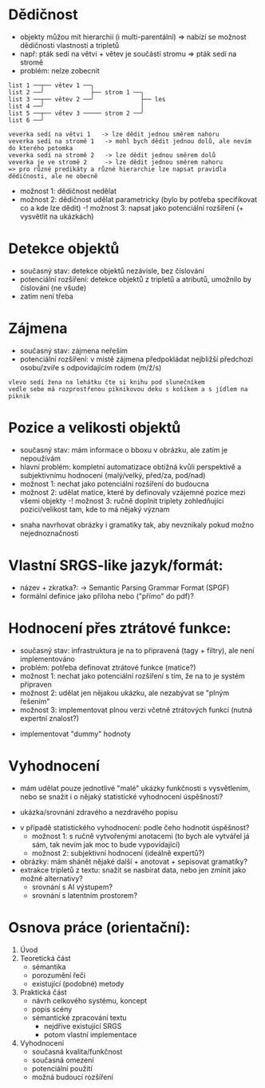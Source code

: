 # Dědičnost
 - objekty můžou mít hierarchii (i multi-parentální) => nabízí se možnost dědičnosti vlastností a tripletů
 - např: pták sedí na větvi + větev je součástí stromu => pták sedí na stromě
 - problém: nelze zobecnit
```
list 1 ──┬── větev 1 ──╮
list 2 ──╯             ├── strom 1 ──╮
list 3 ──┬── větev 2 ──╯             ├── les
list 4 ──╯                           │
list 5 ──┬── větev 3 ───── strom 2 ──╯
list 6 ──╯

veverka sedí na větvi 1   -> lze dědit jednou směrem nahoru
veverka sedí na stromě 1   -> mohl bych dědit jednou dolů, ale nevím do kterého potomka
veverka sedí na stromě 2   -> lze dědit jednou směrem dolů
veverka je ve stromě 2     -> lze dědit jednou směrem nahoru
=> pro různé predikáty a různé hierarchie lze napsat pravidla dědičnosti, ale ne obecně
```
 - možnost 1: dědičnost nedělat
 - možnost 2: dědičnost udělat parametricky (bylo by potřeba specifikovat co a kde lze dědit)
 -! možnost 3: napsat jako potenciální rozšíření (+ vysvětlit na ukázkách)

# Detekce objektů
- současný stav: detekce objektů nezávisle, bez číslování
- potenciální rozšíření: detekce objektů z tripletů a atributů, umožnilo by číslování (ne všude)
- zatím není třeba

# Zájmena
- současný stav: zájmena neřeším
- potenciální rozšíření: v místě zájmena předpokládat nejbližší předchozí osobu/zvíře s odpovídajícím rodem (m/ž/s)
```
vlevo sedí žena na lehátku čte si knihu pod slunečníkem
vedle sebe má rozprostřenou piknikovou deku s košíkem a s jídlem na piknik
```

# Pozice a velikosti objektů
- současný stav: mám informace o bboxu v obrázku, ale zatím je nepoužívám
- hlavní problém: kompletní automatizace obtížná kvůli perspektivě a subjektivnímu hodnocení (malý/velký, před/za, pod/nad) 
- možnost 1: nechat jako potenciální rozšíření do budoucna
- možnost 2: udělat matice, které by definovaly vzájemné pozice mezi všemi objekty
-! možnost 3: ručně doplnit triplety zohledňující pozici/velikost tam, kde to má nějaký význam
+ snaha navrhovat obrázky i gramatiky tak, aby nevznikaly pokud možno nejednoznačnosti

# Vlastní SRGS-like jazyk/formát:
- název + zkratka?:
    -> Semantic Parsing Grammar Format (SPGF)
- formální definice jako příloha nebo ("přímo" do pdf)?

# Hodnocení přes ztrátové funkce:
- současný stav: infrastruktura je na to připravená (tagy + filtry), ale není implementováno
- problém: potřeba definovat ztrátové funkce (matice?)
- možnost 1: nechat jako potenciální rozšíření s tím, že na to je systém připraven
- možnost 2: udělat jen nějakou ukázku, ale nezabývat se "plným řešením"
- možnost 3: implementovat plnou verzi včetně ztrátových funkcí (nutná expertní znalost?)
+ implementovat "dummy" hodnoty

# Vyhodnocení
- mám udělat pouze jednotlivé "malé" ukázky funkčnosti s vysvětlením, nebo se snažit i o nějaký statistické vyhodnocení úspěšnosti?
+ ukázka/srovnání zdravého a nezdravého popisu
- v případě statistického vyhodnocení: podle čeho hodnotit úspěšnost?
    - možnost 1: s ručně vytvořenými anotacemi (to bych ale vytvářel já sám, tak nevím jak moc to bude vypovídající)
    - možnost 2: subjektivní hodnocení (ideálně expertů?)
- obrázky: mám shánět nějaké další + anotovat + sepisovat gramatiky?
- extrakce tripletů z textu: snažit se nasbírat data, nebo jen zmínit jako možné alternativy?
    - srovnání s AI výstupem?
    - srovnání s latentním prostorem?

# Osnova práce (orientační):
1. Úvod
2. Teoretická část
    - sémantika
    - porozumění řeči
    - existující (podobné) metody
3. Praktická část
    - návrh celkového systému, koncept
    - popis scény
    - sémantické zpracování textu
        - nejdříve existující SRGS
        - potom vlastní implementace
4. Vyhodnocení
    - současná kvalita/funkčnost
    - současná omezení
    - potenciální použití
    - možná budoucí rozšíření
